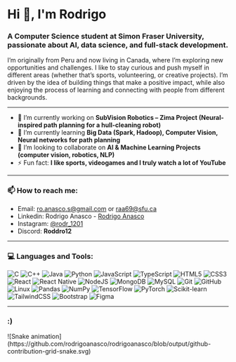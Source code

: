 <h1>Hi 👋, I'm Rodrigo</h1>
<h3>A Computer Science student at Simon Fraser University, passionate about AI, data science, and full-stack development.</h3>

I’m originally from Peru and now living in Canada, where I’m exploring new opportunities and challenges. I like to stay curious and push myself in different areas (whether that’s sports, volunteering, or creative projects). I’m driven by the idea of building things that make a positive impact, while also enjoying the process of learning and connecting with people from different backgrounds.

---

- 🔭 I’m currently working on **SubVision Robotics – Zima Project (Neural-inspired path planning for a hull-cleaning robot)**  
- 🌱 I’m currently learning **Big Data (Spark, Hadoop), Computer Vision, Neural networks for path planning**  
- 🤙 I’m looking to collaborate on **AI & Machine Learning Projects (computer vision, robotics, NLP)**  
- ⚡ Fun fact: **I like sports, videogames and I truly watch a lot of YouTube**  

---

<h3>📫 How to reach me:</h3>

- Email: [ro.anasco.s@gmail.com](mailto:ro.anasco.s@gmail.com) or [raa69@sfu.ca](mailto:raa69@sfu.ca)  
- Linkedin: Rodrigo Anasco - [Rodrigo Anasco](https://linkedin.com/in/rodrigo-anasco)  
- Instagram: [@rodr_1201](https://instagram.com/rodr_1201)  
- Discord: **Roddro12**  

---

<h3>💻 Languages and Tools:</h3>

<p>
  
![C](https://img.shields.io/badge/c-%2300599C.svg?style=for-the-badge&logo=c&logoColor=white)
![C++](https://img.shields.io/badge/c++-%2300599C.svg?style=for-the-badge&logo=c%2B%2B&logoColor=white)
![Java](https://img.shields.io/badge/java-%23ED8B00.svg?style=for-the-badge&logo=openjdk&logoColor=white)
![Python](https://img.shields.io/badge/python-%233776AB.svg?style=for-the-badge&logo=python&logoColor=white)
![JavaScript](https://img.shields.io/badge/javascript-%23323330.svg?style=for-the-badge&logo=javascript&logoColor=%23F7DF1E)
![TypeScript](https://img.shields.io/badge/typescript-%23007ACC.svg?style=for-the-badge&logo=typescript&logoColor=white)
![HTML5](https://img.shields.io/badge/html5-%23E34F26.svg?style=for-the-badge&logo=html5&logoColor=white)
![CSS3](https://img.shields.io/badge/css3-%231572B6.svg?style=for-the-badge&logo=css3&logoColor=white)
![React](https://img.shields.io/badge/react-%2320232a.svg?style=for-the-badge&logo=react&logoColor=%2361DAFB)
![React Native](https://img.shields.io/badge/react_native-%2320232a.svg?style=for-the-badge&logo=react&logoColor=%2361DAFB)
![NodeJS](https://img.shields.io/badge/node.js-6DA55F?style=for-the-badge&logo=node.js&logoColor=white)
![MongoDB](https://img.shields.io/badge/mongodb-%234ea94b.svg?style=for-the-badge&logo=mongodb&logoColor=white)
![MySQL](https://img.shields.io/badge/mysql-%2300f.svg?style=for-the-badge&logo=mysql&logoColor=white)
![Git](https://img.shields.io/badge/git-%23F05033.svg?style=for-the-badge&logo=git&logoColor=white)
![GitHub](https://img.shields.io/badge/github-%23121011.svg?style=for-the-badge&logo=github&logoColor=white)
![Linux](https://img.shields.io/badge/Linux-FCC624?style=for-the-badge&logo=linux&logoColor=black)
![Pandas](https://img.shields.io/badge/pandas-%23150458.svg?style=for-the-badge&logo=pandas&logoColor=white)
![NumPy](https://img.shields.io/badge/numpy-%23013243.svg?style=for-the-badge&logo=numpy&logoColor=white)
![TensorFlow](https://img.shields.io/badge/TensorFlow-%23FF6F00.svg?style=for-the-badge&logo=TensorFlow&logoColor=white)
![PyTorch](https://img.shields.io/badge/PyTorch-%23EE4C2C.svg?style=for-the-badge&logo=PyTorch&logoColor=white)
![Scikit-learn](https://img.shields.io/badge/scikit--learn-%23F7931E.svg?style=for-the-badge&logo=scikit-learn&logoColor=white)
![TailwindCSS](https://img.shields.io/badge/tailwindcss-%2338B2AC.svg?style=for-the-badge&logo=tailwind-css&logoColor=white)
![Bootstrap](https://img.shields.io/badge/bootstrap-%23563D7C.svg?style=for-the-badge&logo=bootstrap&logoColor=white)
![Figma](https://img.shields.io/badge/figma-%23F24E1E.svg?style=for-the-badge&logo=figma&logoColor=white)

</p>

---

<h3>:)</h3>
![Snake animation](https://github.com/rodrigoanasco/rodrigoanasco/blob/output/github-contribution-grid-snake.svg)
